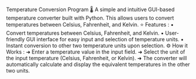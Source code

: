 Temperature Conversion Program 🌡️
A simple and intuitive GUI-based temperature converter built with Python. This allows users to convert temperatures between Celsius, Fahrenheit, and Kelvin.
⭐ Features :
▪️ Convert temperatures between Celsius, Fahrenheit, and Kelvin.
▪️ User-friendly GUI interface for easy input and selection of temperature units.
▪️ Instant conversion to other two temperature units upon selection.
⚙️ How it Works :
➜ Enter a temperature value in the input field.
➜ Select the unit of the input temperature (Celsius, Fahrenheit, or Kelvin).
➜ The converter will automatically calculate and display the equivalent temperatures in the other two units.
